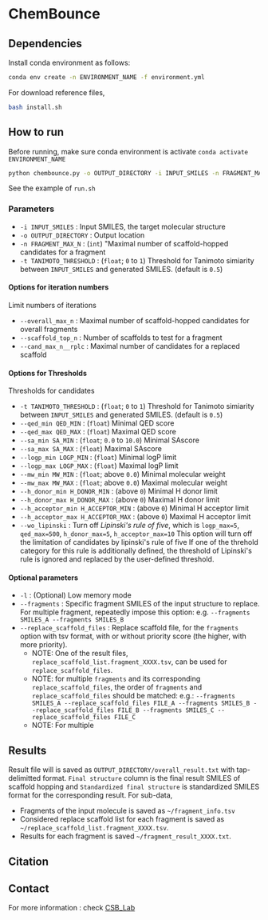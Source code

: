 # ChemBounce

<!--<img src="./assets/graphical_abstract.png" width="450px"></img>-->

## Dependencies

Install conda environment as follows: 

```bash
conda env create -n ENVIRONMENT_NAME -f environment.yml
```

For download reference files,
```bash
bash install.sh
```


## How to run

Before running, make sure conda environment is activate `conda activate ENVIRONMENT_NAME`

```bash
python chembounce.py -o OUTPUT_DIRECTORY -i INPUT_SMILES -n FRAGMENT_MAX_N -t TANIMOTO_THRESHOLD
```
See the example of `run.sh`


### Parameters


- `-i INPUT_SMILES` : Input SMILES, the target molecular structure
- `-o OUTPUT_DIRECTORY` : Output location
- `-n FRAGMENT_MAX_N` : (`int`) "Maximal number of scaffold-hopped candidates for a fragment
- `-t TANIMOTO_THRESHOLD` : (`float`; `0` to `1`) Threshold for Tanimoto simiarity between `INPUT_SMILES` and generated SMILES. (default is `0.5`)


#### Options for iteration numbers

Limit numbers of iterations

- `--overall_max_n` : Maximal number of scaffold-hopped candidates for overall fragments
- `--scaffold_top_n` : Number of scaffolds to test for a fragment
- `--cand_max_n__rplc` : Maximal number of candidates for a replaced scaffold


#### Options for Thresholds

Thresholds for candidates

- `-t TANIMOTO_THRESHOLD` : (`float`; `0` to `1`) Threshold for Tanimoto simiarity between `INPUT_SMILES` and generated SMILES. (default is `0.5`)
- `--qed_min QED_MIN` : (`float`) Minimal QED score
- `--qed_max QED_MAX` : (`float`) Maximal QED score
- `--sa_min SA_MIN` : (`float`; `0.0` to `10.0`) Minimal SAscore
- `--sa_max SA_MAX` : (`float`) Maximal SAscore
- `--logp_min LOGP_MIN` : (`float`) Minimal logP limit
- `--logp_max LOGP_MAX` : (`float`) Maximal logP limit
- `--mw_min MW_MIN` : (`float`; above `0.0`) Minimal molecular weight
- `--mw_max MW_MAX` : (`float`; above `0.0`) Maximal molecular weight
- `--h_donor_min H_DONOR_MIN` : (above `0`) Minimal H donor limit
- `--h_donor_max H_DONOR_MAX` : (above `0`) Maximal H donor limit
- `--h_acceptor_min H_ACCEPTOR_MIN` : (above `0`) Minimal H acceptor limit
- `--h_acceptor_max H_ACCEPTOR_MAX` : (above `0`) Maximal H acceptor limit
- `--wo_lipinski` : Turn off  *Lipinski's rule of five*, which is `logp_max=5`, `qed_max=500`, `h_donor_max=5`, `h_acceptor_max=10`
This option will turn off the limitation of candidates by lipinski's rule of five
If one of the threhold category for this rule is additionally defined, the threshold of Lipinski's rule is ignored and replaced by the user-defined threshold.


#### Optional parameters

- `-l` : (Optional) Low memory mode
- `--fragments` : Specific fragment SMILES of the input structure to replace. For multiple fragment, repeatedly impose this option: e.g. `--fragments SMILES_A --fragments SMILES_B`
- `--replace_scaffold_files` :  Replace scaffold file, for the `fragments` option with tsv format, with or without priority score (the higher, with more priority).
  * NOTE: One of the result files, `replace_scaffold_list.fragment_XXXX.tsv`, can be used for `replace_scaffold_files`.
  * NOTE: for multiple `fragments` and its corresponding `replace_scaffold_files`, the order of `fragments` and `replace_scaffold_files` should be matched:
      e.g.: `--fragments SMILES_A --replace_scaffold_files FILE_A --fragments SMILES_B --replace_scaffold_files FILE_B --fragments SMILES_C --replace_scaffold_files FILE_C`
  * NOTE: For multiple 


## Results

Result file will is saved as `OUTPUT_DIRECTORY/overall_result.txt` with tap-delimitted format. `Final structure` column is the final result SMILES of scaffold hopping and `Standardized final structure` is standardized SMILES format for the corresponding result. For sub-data,

- Fragments of the input molecule is saved as `~/fragment_info.tsv`
- Considered replace scaffold list for each fragment is saved as `~/replace_scaffold_list.fragment_XXXX.tsv`.
- Results for each fragment is saved `~/fragment_result_XXXX.txt`.

## Citation

<!--```bibtex
@article{,
  title    = "",
  author   = "",
  journal  = "",
  month    = "",
  year     =  2024
}
```
-->

## Contact

For more information : check [CSB_Lab](https://www.csb-lab.net/)

